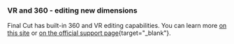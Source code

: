 ### VR and 360 - editing new dimensions

Final Cut has built-in 360 and VR editing capabilities. You can learn more [on this site](/360/) or  [on the official support page](https://support.apple.com/en-au/guide/final-cut-pro/vere7590a327/mac){target="_blank"}.

